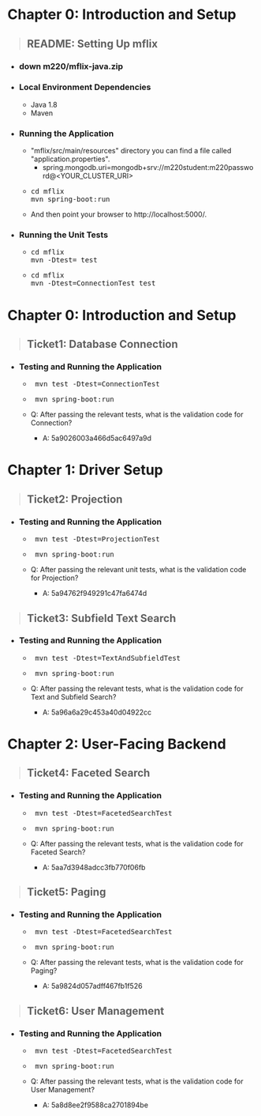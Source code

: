 # Chapter 0: Introduction and Setup

> ## README: Setting Up mflix

* ### down m220/mflix-java.zip
* ### Local Environment Dependencies
    * Java 1.8
    * Maven

* ### Running the Application
    * "mflix/src/main/resources" directory you can find a file called "application.properties".
        * spring.mongodb.uri=mongodb+srv://m220student:m220password@<YOUR_CLUSTER_URI>
    * <pre>cd mflix
      mvn spring-boot:run</pre>
    * And then point your browser to http://localhost:5000/.

* ### Running the Unit Tests
    * <pre>cd mflix
      mvn -Dtest=<TestClass> test</pre>
    * <pre>cd mflix
      mvn -Dtest=ConnectionTest test</pre>

# Chapter 0: Introduction and Setup

> ## Ticket1: Database Connection
* ### Testing and Running the Application 
    * <pre> mvn test -Dtest=ConnectionTest</pre>
    * <pre> mvn spring-boot:run</pre>
   
    * Q: After passing the relevant tests, what is the validation code for Connection?
      * A: 5a9026003a466d5ac6497a9d


# Chapter 1: Driver Setup

> ## Ticket2: Projection
* ### Testing and Running the Application
    * <pre> mvn test -Dtest=ProjectionTest</pre>
    * <pre> mvn spring-boot:run</pre>

    * Q: After passing the relevant unit tests, what is the validation code for Projection?
        * A: 5a94762f949291c47fa6474d

    
> ## Ticket3: Subfield Text Search
* ### Testing and Running the Application
    * <pre> mvn test -Dtest=TextAndSubfieldTest</pre>
    * <pre> mvn spring-boot:run</pre>

    * Q: After passing the relevant tests, what is the validation code for Text and Subfield Search?
        * A: 5a96a6a29c453a40d04922cc


# Chapter 2: User-Facing Backend

> ## Ticket4: Faceted Search
* ### Testing and Running the Application
    * <pre> mvn test -Dtest=FacetedSearchTest</pre>
    * <pre> mvn spring-boot:run</pre>

    * Q: After passing the relevant tests, what is the validation code for Faceted Search?
        * A: 5aa7d3948adcc3fb770f06fb


> ## Ticket5: Paging
* ### Testing and Running the Application
    * <pre> mvn test -Dtest=FacetedSearchTest</pre>
    * <pre> mvn spring-boot:run</pre>

    * Q: After passing the relevant tests, what is the validation code for Paging?
        * A: 5a9824d057adff467fb1f526



> ## Ticket6: User Management
* ### Testing and Running the Application
    * <pre> mvn test -Dtest=FacetedSearchTest</pre>
    * <pre> mvn spring-boot:run</pre>

    * Q: After passing the relevant tests, what is the validation code for User Management?
        * A: 5a8d8ee2f9588ca2701894be